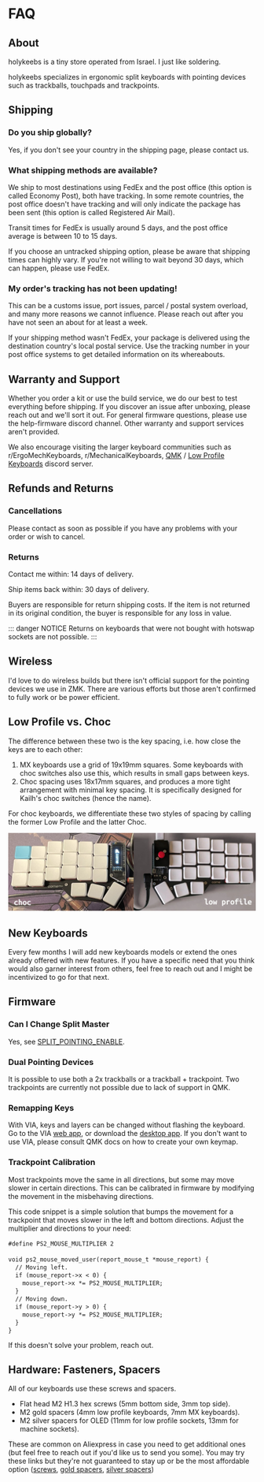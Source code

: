 <script setup>
import Images from '../components/Images.vue';

import hardware1 from './hardware-screws.jpg';
import hardware2 from './hardware-gold-spacers.jpg';
import hardware3 from './hardware-silver-spacers.jpg';
</script>

# FAQ

## About

holykeebs is a tiny store operated from Israel. I just like soldering.

holykeebs specializes in ergonomic split keyboards with pointing devices such as trackballs, touchpads and trackpoints.

## Shipping

### Do you ship globally?

Yes, if you don't see your country in the shipping page, please contact us.

### What shipping methods are available?

We ship to most destinations using FedEx and the post office (this option is called Economy Post), both have tracking. In some remote countries, the post office doesn't have tracking and will only indicate the package has been sent (this option is called Registered Air Mail).

Transit times for FedEx is usually around 5 days, and the post office average is between 10 to 15 days.

If you choose an untracked shipping option, please be aware that shipping times can highly vary. If you're not willing to wait beyond 30 days, which can happen, please use FedEx.

### My order's tracking has not been updating!

This can be a customs issue, port issues, parcel / postal system overload, and many more reasons we cannot influence. Please reach out after you have not seen an about for at least a week.

If your shipping method wasn't FedEx, your package is delivered using the destination country's local postal service. Use the tracking number in your post office systems to get detailed information on its whereabouts.

## Warranty and Support

Whether you order a kit or use the build service, we do our best to test everything before shipping. If you discover an issue after unboxing, please reach out and we'll sort it out. For general firmware questions, please use the help-firmware discord channel. Other warranty and support services aren't provided.

We also encourage visiting the larger keyboard communities such as r/ErgoMechKeyboards, r/MechanicalKeyboards, [QMK](https://discord.gg/qmk) / [Low Profile Keyboards](https://discord.gg/j2ekqbkS) discord server.

## Refunds and Returns

### Cancellations

Please contact as soon as possible if you have any problems with your order or wish to cancel.

### Returns

Contact me within: 14 days of delivery.

Ship items back within: 30 days of delivery.

Buyers are responsible for return shipping costs. If the item is not returned in its original condition, the buyer is responsible for any loss in value.

::: danger NOTICE
Returns on keyboards that were not bought with hotswap sockets are not possible.
:::

## Wireless

I'd love to do wireless builds but there isn't official support for the pointing devices we use in ZMK. There are various efforts but those aren't confirmed to fully work or be power efficient.

## Low Profile vs. Choc

The difference between these two is the key spacing, i.e. how close the keys are to each other:

1. MX keyboards use a grid of 19x19mm squares. Some keyboards with choc switches also use this, which results in small gaps between keys.
1. Choc spacing uses 18x17mm squares, and produces a more tight arrangement with minimal key spacing. It is specifically designed for Kailh's choc switches (hence the name).

For choc keyboards, we differentiate these two styles of spacing by calling the former Low Profile and the latter Choc.

![key spacing](../guides/buyers-guide/spacing.jpg)

## New Keyboards

Every few months I will add new keyboards models or extend the ones already offered with new features. If you have a specific need that you think would also garner interest from others, feel free to reach out and I might be incentivized to go for that next.

## Firmware

### Can I Change Split Master

Yes, see [SPLIT_POINTING_ENABLE](https://docs.qmk.fm/#/feature_pointing_device?id=split-keyboard-configuration).

### Dual Pointing Devices

It is possible to use both a 2x trackballs or a trackball + trackpoint. Two trackpoints are currently not possible due to lack of support in QMK.

### Remapping Keys

With VIA, keys and layers can be changed without flashing the keyboard. Go to the VIA [web app](https://usevia.app/), or download the [desktop app](https://github.com/the-via/releases/releases). If you don't want to use VIA, please consult QMK docs on how to create your own keymap.

### Trackpoint Calibration

Most trackpoints move the same in all directions, but some may move slower in certain directions. This can be calibrated in firmware by modifying the movement in the misbehaving directions.

This code snippet is a simple solution that bumps the movement for a trackpoint that moves slower in the left and bottom directions. Adjust the multiplier and directions to your need:

```
#define PS2_MOUSE_MULTIPLIER 2

void ps2_mouse_moved_user(report_mouse_t *mouse_report) {
  // Moving left.
  if (mouse_report->x < 0) {
    mouse_report->x *= PS2_MOUSE_MULTIPLIER;
  }
  // Moving down.
  if (mouse_report->y > 0) {
    mouse_report->y *= PS2_MOUSE_MULTIPLIER;
  }
}
```

If this doesn't solve your problem, reach out.

## Hardware: Fasteners, Spacers

All of our keyboards use these screws and spacers.

- Flat head M2 H1.3 hex screws (5mm bottom side, 3mm top side).
- M2 gold spacers (4mm low profile keyboards, 7mm MX keyboards).
- M2 silver spacers for OLED (11mm for low profile sockets, 13mm for machine sockets).

<Images :paths="[hardware1, hardware2, hardware3]" />

These are common on Aliexpress in case you need to get additional ones (but feel free to reach out if you'd like us to send you some). You may try these links but they're not guaranteed to stay up or be the most affordable option ([screws](https://www.aliexpress.com/item/1005005267980793.html), [gold spacers](https://www.aliexpress.com/item/1005004564012666.html), [silver spacers](https://www.aliexpress.com/item/1005004416481151.html))

